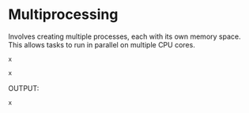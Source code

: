 # Multiprocessing 

Involves creating multiple processes, each with its own memory space.<br>
This allows tasks to run in parallel on multiple CPU cores.


`x`
```Python
x
```

OUTPUT:
```Bash
x
```